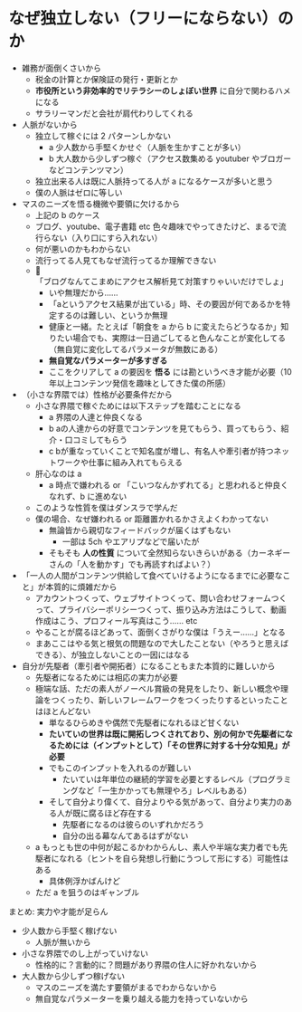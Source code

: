 # なぜ独立しない（フリーにならない）のか
- 雑務が面倒くさいから
  - 税金の計算とか保険証の発行・更新とか
  - **市役所という非効率的でリテラシーのしょぼい世界** に自分で関わるハメになる
  - サラリーマンだと会社が肩代わりしてくれる
- 人脈がないから
  - 独立して稼ぐには 2 パターンしかない
    - a 少人数から手堅くかせぐ（人脈を生かすことが多い）
    - b 大人数から少しずつ稼ぐ（アクセス数集める youtuber やブロガーなどコンテンツマン）
  - 独立出来る人は既に人脈持ってる人が a になるケースが多いと思う
  - 僕の人脈はゼロに等しい
- マスのニーズを悟る機微や要領に欠けるから
  - 上記の b のケース
  - ブログ、youtube、電子書籍 etc 色々趣味でやってきたけど、まるで流行らない（入り口にすら入れない）
  - 何が悪いのかもわからない
  - 流行ってる人見てもなぜ流行ってるか理解できない
  - :rat: 「ブログなんてこまめにアクセス解析見て対策すりゃいいだけでしょ」
    - いや無理だから……
    - 「aというアクセス結果が出ている」時、その要因が何であるかを特定するのは難しい、というか無理
    - 健康と一緒。たとえば「朝食を a から b に変えたらどうなるか」知りたい場合でも、実際は一日過ごしてると色んなことが変化してる（無自覚に変化してるパラメータが無数にある）
    - **無自覚なパラメーターが多すぎる**
    - ここをクリアして a の要因を **悟る** には勘というべき才能が必要（10年以上コンテンツ発信を趣味としてきた僕の所感）
- （小さな界隈では）性格が必要条件だから
  - 小さな界隈で稼ぐためには以下ステップを踏むことになる
    - a 界隈の人達と仲良くなる
    - b aの人達からの好意でコンテンツを見てもらう、買ってもらう、紹介・口コミしてもらう
    - c bが重なっていくことで知名度が増し、有名人や牽引者が持つネットワークや仕事に組み入れてもらえる
  - 肝心なのは a 
    - a 時点で嫌われる or 「こいつなんかずれてる」と思われると仲良くなれず、b に進めない
  - このような性質を僕はダンスラで学んだ
  - 僕の場合、なぜ嫌われる or 距離置かれるかさえよくわかってない
    - 無論皆から親切なフィードバックが届くはずもない
      - 一部は 5ch やエアリプなどで届いたが
    - そもそも **人の性質** について全然知らないきらいがある（カーネギーさんの「人を動かす」でも再読すればよい？）
- 「一人の人間がコンテンツ供給して食べていけるようになるまでに必要なこと」が本質的に煩雑だから
  - アカウントつくって、ウェブサイトつくって、問い合わせフォームつくって、プライバシーポリシーつくって、振り込み方法はこうして、動画作成はこう、プロフィール写真はこう…… etc
  - やることが腐るほどあって、面倒くさがりな僕は「うえー……」となる
  - まあここはやる気と根気の問題なので大したことない（やろうと思えばできる）、が独立しないことの一因にはなる
- 自分が先駆者（牽引者や開拓者）になることもまた本質的に難しいから
  - 先駆者になるためには相応の実力が必要
  - 極端な話、ただの素人がノーベル賞級の発見をしたり、新しい概念や理論をつくったり、新しいフレームワークをつくったりするといったことはほとんどない
    - 単なるひらめきや偶然で先駆者になれるほど甘くない
    - **たいていの世界は既に開拓しつくされており、別の何かで先駆者になるためには（インプットとして）「その世界に対する十分な知見」が必要**
    - でもこのインプットを入れるのが難しい
      - たいていは年単位の継続的学習を必要とするレベル（プログラミングなど「一生かかっても無理やろ」レベルもある）
    - そして自分より偉くて、自分よりやる気があって、自分より実力のある人が既に腐るほど存在する
      - 先駆者になるのは彼らのいずれかだろう
      - 自分の出る幕なんてあるはずがない
  - a もっとも世の中何が起こるかわからんし、素人や半端な実力者でも先駆者になれる（ヒントを自ら発想し行動にうつして形にする）可能性はある
    - 具体例浮かばんけど
  - ただ a を狙うのはギャンブル

まとめ: 実力や才能が足らん

- 少人数から手堅く稼げない
  - 人脈が無いから
- 小さな界隈でのし上がっていけない
  - 性格的に？言動的に？問題があり界隈の住人に好かれないから
- 大人数から少しずつ稼げない
  - マスのニーズを満たす要領がまるでわからないから
  - 無自覚なパラメーターを乗り越える能力を持っていないから
